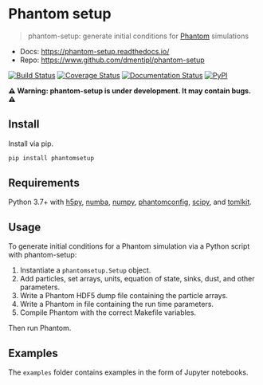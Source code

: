 Phantom setup
=============

> phantom-setup: generate initial conditions for [Phantom](https://bitbucket.org/danielprice/phantom) simulations

+ Docs: https://phantom-setup.readthedocs.io/
+ Repo: https://www.github.com/dmentipl/phantom-setup

[![Build Status](https://travis-ci.org/dmentipl/phantom-setup.svg?branch=master)](https://travis-ci.org/dmentipl/phantom-setup)
[![Coverage Status](https://coveralls.io/repos/github/dmentipl/phantom-setup/badge.svg?branch=master)](https://coveralls.io/github/dmentipl/phantom-setup?branch=master)
[![Documentation Status](https://readthedocs.org/projects/phantom-setup/badge/?version=latest)](https://phantom-setup.readthedocs.io/en/latest/?badge=latest)
[![PyPI](https://img.shields.io/pypi/v/phantomsetup)](https://pypi.org/project/phantomsetup/)

**⚠️ Warning: phantom-setup is under development. It may contain bugs. ⚠️**

Install
-------

Install via pip.

```bash
pip install phantomsetup
```

Requirements
------------

Python 3.7+ with [h5py](https://www.h5py.org/), [numba](http://numba.pydata.org/), [numpy](https://numpy.org/), [phantomconfig](https://github.com/dmentipl/phantom-config), [scipy](https://www.scipy.org/), and [tomlkit](https://github.com/sdispater/tomlkit).

Usage
-----

To generate initial conditions for a Phantom simulation via a Python script with phantom-setup:

1. Instantiate a `phantomsetup.Setup` object.
2. Add particles, set arrays, units, equation of state, sinks, dust, and other parameters.
3. Write a Phantom HDF5 dump file containing the particle arrays.
4. Write a Phantom in file containing the run time parameters.
5. Compile Phantom with the correct Makefile variables.

Then run Phantom.

Examples
--------

The `examples` folder contains examples in the form of Jupyter notebooks.
